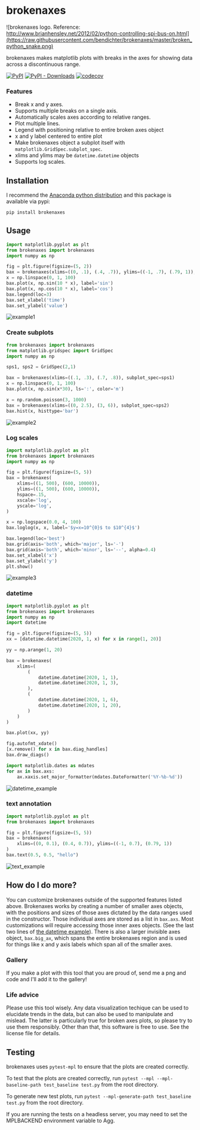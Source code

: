 # brokenaxes

![brokenaxes logo. Reference: http://www.brianhensley.net/2012/02/python-controlling-spi-bus-on.html](https://raw.githubusercontent.com/bendichter/brokenaxes/master/broken_python_snake.png)

brokenaxes makes matplotlib plots with breaks in the axes for showing data across a discontinuous range.

[![PyPI](https://img.shields.io/pypi/v/brokenaxes.svg?style=plastic)](https://pypi.python.org/pypi/brokenaxes)
[![PyPI - Downloads](https://img.shields.io/pypi/dm/brokenaxes.svg?color=purple&label=PyPi)](https://pypistats.org/packages/brokenaxes)
[![codecov](https://codecov.io/gh/bendichter/brokenaxes/graph/badge.svg?token=emsyOdN4YD)](https://codecov.io/gh/bendichter/brokenaxes)

### Features
* Break x and y axes.
* Supports multiple breaks on a single axis.
* Automatically scales axes according to relative ranges.
* Plot multiple lines.
* Legend with positioning relative to entire broken axes object
* x and y label centered to entire plot
* Make brokenaxes object a subplot itself with `matplotlib.GridSpec.subplot_spec`.
* xlims and ylims may be `datetime.datetime` objects
* Supports log scales.

## Installation
I recommend the [Anaconda python distribution](http://continuum.io/downloads) and this package is available via pypi:
```
pip install brokenaxes
```

## Usage
```python
import matplotlib.pyplot as plt
from brokenaxes import brokenaxes
import numpy as np

fig = plt.figure(figsize=(5, 2))
bax = brokenaxes(xlims=((0, .1), (.4, .7)), ylims=((-1, .7), (.79, 1)), hspace=.05)
x = np.linspace(0, 1, 100)
bax.plot(x, np.sin(10 * x), label='sin')
bax.plot(x, np.cos(10 * x), label='cos')
bax.legend(loc=3)
bax.set_xlabel('time')
bax.set_ylabel('value')
```
![example1](https://raw.githubusercontent.com/bendichter/brokenaxes/master/example1.png)

### Create subplots

```python
from brokenaxes import brokenaxes
from matplotlib.gridspec import GridSpec
import numpy as np

sps1, sps2 = GridSpec(2,1)

bax = brokenaxes(xlims=((.1, .3), (.7, .8)), subplot_spec=sps1)
x = np.linspace(0, 1, 100)
bax.plot(x, np.sin(x*30), ls=':', color='m')

x = np.random.poisson(3, 1000)
bax = brokenaxes(xlims=((0, 2.5), (3, 6)), subplot_spec=sps2)
bax.hist(x, histtype='bar')
```
![example2](https://raw.githubusercontent.com/bendichter/brokenaxes/master/example2.png)

### Log scales

```python
import matplotlib.pyplot as plt
from brokenaxes import brokenaxes
import numpy as np

fig = plt.figure(figsize=(5, 5))
bax = brokenaxes(
    xlims=((1, 500), (600, 10000)),
    ylims=((1, 500), (600, 10000)),
    hspace=.15,
    xscale='log',
    yscale='log',
)

x = np.logspace(0.0, 4, 100)
bax.loglog(x, x, label='$y=x=10^{0}$ to $10^{4}$')

bax.legend(loc='best')
bax.grid(axis='both', which='major', ls='-')
bax.grid(axis='both', which='minor', ls='--', alpha=0.4)
bax.set_xlabel('x')
bax.set_ylabel('y')
plt.show()
```
![example3](https://raw.githubusercontent.com/bendichter/brokenaxes/master/example3.png)


### datetime
```python
import matplotlib.pyplot as plt
from brokenaxes import brokenaxes
import numpy as np
import datetime

fig = plt.figure(figsize=(5, 5))
xx = [datetime.datetime(2020, 1, x) for x in range(1, 20)]

yy = np.arange(1, 20)

bax = brokenaxes(
    xlims=(
        (
            datetime.datetime(2020, 1, 1),
            datetime.datetime(2020, 1, 3),
        ),
        (
            datetime.datetime(2020, 1, 6),
            datetime.datetime(2020, 1, 20),
        )
    )
)

bax.plot(xx, yy)

fig.autofmt_xdate()
[x.remove() for x in bax.diag_handles]
bax.draw_diags()

import matplotlib.dates as mdates
for ax in bax.axs:
    ax.xaxis.set_major_formatter(mdates.DateFormatter('%Y-%b-%d'))
```

![datetime_example](https://raw.githubusercontent.com/bendichter/brokenaxes/master/datetime_example.png)

### text annotation
```python
import matplotlib.pyplot as plt
from brokenaxes import brokenaxes

fig = plt.figure(figsize=(5, 5))
bax = brokenaxes(
    xlims=((0, 0.1), (0.4, 0.7)), ylims=((-1, 0.7), (0.79, 1))
)
bax.text(0.5, 0.5, "hello")
```
![text_example](https://github.com/bendichter/brokenaxes/assets/844306/35d2026a-a9e6-49df-9bf5-199e9a43b447)

## How do I do more?
You can customize brokenaxes outside of the supported features listed above. Brokenaxes works by creating a number of smaller axes objects, with the positions and sizes of those axes dictated by the data ranges used in the constructor. Those individual axes are stored as a list in `bax.axs`. Most customizations will require accessing those inner axes objects. (See the last two lines of [the datetime example](https://github.com/bendichter/brokenaxes#datetime)). There is also a larger invisible axes object, `bax.big_ax`, which spans the entire brokenaxes region and is used for things like x and y axis labels which span all of the smaller axes.


### Gallery
If you make a plot with this tool that you are proud of, send me a png and code and I'll add it to the gallery!

### Life advice
Please use this tool wisely. Any data visualization techique can be used to elucidate trends in the data, but can also be used to manipulate and mislead. The latter is particularly true for broken axes plots, so please try to use them responsibly. Other than that, this software is free to use. See the license file for details.

## Testing
brokenaxes uses `pytest-mpl` to ensure that the plots are created correctly.

To test that the plots are created correctly, run `pytest --mpl --mpl-baseline-path test_baseline test.py` from the root directory.

To generate new test plots, run `pytest --mpl-generate-path test_baseline test.py` from the root directory.

If you are running the tests on a headless server, you may need to set the MPLBACKEND environment variable to Agg.
